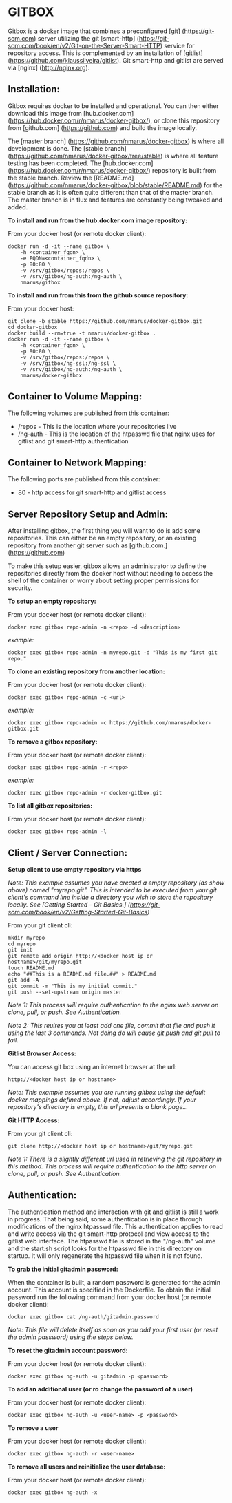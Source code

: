 GITBOX
======
Gitbox is a docker image that combines a preconfigured [git] (https://git-scm.com) server utilizing the git [smart-http] (https://git-scm.com/book/en/v2/Git-on-the-Server-Smart-HTTP) service for repository access. This is complemented by an installation of [gitlist] (https://github.com/klaussilveira/gitlist). Git smart-http and gitlist are served via [nginx] (http://nginx.org).

Installation:
-------------

Gitbox requires docker to be installed and operational. You can then either download this image from [hub.docker.com] (https://hub.docker.com/r/nmarus/docker-gitbox/), or clone this repository from [github.com] (https://github.com) and build the image locally.

The [master branch] (https://github.com/nmarus/docker-gitbox) is where all development is done. The [stable branch] (https://github.com/nmarus/docker-gitbox/tree/stable) is where all feature testing has been completed. The [hub.docker.com] (https://hub.docker.com/r/nmarus/docker-gitbox/) repository is built from the stable branch. Review the [README.md] (https://github.com/nmarus/docker-gitbox/blob/stable/README.md) for the stable branch as it is often quite different than that of the master branch. The master branch is in flux and features are constantly being tweaked and added.

**To install and run from the hub.docker.com image repository:**

From your docker host (or remote docker client):

    docker run -d -it --name gitbox \
        -h <container_fqdn> \
        -e FQDN=<container_fqdn> \
        -p 80:80 \
        -v /srv/gitbox/repos:/repos \
        -v /srv/gitbox/ng-auth:/ng-auth \
        nmarus/gitbox

**To install and run from this from the github source repository:**

From your docker host:

    git clone -b stable https://github.com/nmarus/docker-gitbox.git
    cd docker-gitbox
    docker build --rm=true -t nmarus/docker-gitbox .
    docker run -d -it --name gitbox \
        -h <container_fqdn> \
        -p 80:80 \
        -v /srv/gitbox/repos:/repos \
        -v /srv/gitbox/ng-ssl:/ng-ssl \
        -v /srv/gitbox/ng-auth:/ng-auth \
        nmarus/docker-gitbox

Container to Volume Mapping:
----------------------------
The following volumes are published from this container:

* /repos - This is the location where your repositories live
* /ng-auth - This is the location of the htpasswd file that nginx uses for gitlist and git smart-http authentication

Container to Network Mapping:
-----------------------------
The following ports are published from this container:

* 80 - http access for git smart-http and gitlist access

Server Repository Setup and Admin:
----------------------------------
After installing gitbox, the first thing you will want to do is add some repositories. This can either be an empty repository, or an existing repository from another git server such as [github.com.] (https://github.com)

To make this setup easier, gitbox allows an administrator to define the repositories directly from the docker host without needing to access the shell of the container or worry about setting proper permissions for security.

**To setup an empty repository:**

From your docker host (or remote docker client):

    docker exec gitbox repo-admin -n <repo> -d <description>

*example:*

    docker exec gitbox repo-admin -n myrepo.git -d "This is my first git repo."

**To clone an existing repository from another location:**

From your docker host (or remote docker client):

    docker exec gitbox repo-admin -c <url>

*example:*

    docker exec gitbox repo-admin -c https://github.com/nmarus/docker-gitbox.git

**To remove a gitbox repository:**

From your docker host (or remote docker client):

    docker exec gitbox repo-admin -r <repo>

*example:*

    docker exec gitbox repo-admin -r docker-gitbox.git

**To list all gitbox repositories:**

From your docker host (or remote docker client):

    docker exec gitbox repo-admin -l


Client / Server Connection:
---------------------------
**Setup client to use empty repository via https**

*Note: This example assumes you have created a empty repository (as show above) named "myrepo.git". This is intended to be executed from your git client's command line inside a directory you wish to store the repository locally. See [Getting Started - Git Basics.] (https://git-scm.com/book/en/v2/Getting-Started-Git-Basics)*

From your git client cli:

    mkdir myrepo
    cd myrepo
    git init
    git remote add origin http://<docker host ip or hostname>/git/myrepo.git
    touch README.md
    echo "##This is a README.md file.##" > README.md
    git add -A
    git commit -m "This is my initial commit."
    git push --set-upstream origin master

*Note 1: This process will require authentication to the nginx web server on clone, pull, or push. See Authentication.*

*Note 2: This reuires you at least add one file, commit that file and push it using the last 3 commands. Not doing do will cause git push and git pull to fail.*

**Gitlist Browser Access:**

You can access git box using an internet browser at the url:

    http://<docker host ip or hostname>

*Note: This example assumes you are running gitbox using the default docker mappings defined above. If not, adjust accordingly. If your repository's directory is empty, this url presents a blank page...*

**Git HTTP Access:**

From your git client cli:

    git clone http://<docker host ip or hostname>/git/myrepo.git

*Note 1: There is a slightly different url used in retrieving the git repository in this method. This process will require authentication to the http server on clone, pull, or push. See Authentication.*

Authentication:
---------------
The authentication method and interaction with git and gitlist is still a work in progress. That being said, some authentication is in place through modifications of the nginx htpasswd file. This authentication applies to read and write access via the git smart-http protocol and view access to the gitlist web interface. The htpasswd file is stored in the "/ng-auth" volume and the start.sh script looks for the htpasswd file in this directory on startup. It will only regenerate the htpasswd file when it is not found.

**To grab the initial gitadmin password:**

When the container is built, a random password is generated for the admin account. This account is specified in the Dockerfile. To obtain the initial password run the following command from your docker host (or remote docker client):

    docker exec gitbox cat /ng-auth/gitadmin.password

*Note: This file will delete itself as soon as you add your first user (or reset the admin password) using the steps below.*

**To reset the gitadmin account password:**

From your docker host (or remote docker client):

    docker exec gitbox ng-auth -u gitadmin -p <password>

**To add an additional user (or ro change the password of a user)**

From your docker host (or remote docker client):

    docker exec gitbox ng-auth -u <user-name> -p <password>

**To remove a user**

From your docker host (or remote docker client):

    docker exec gitbox ng-auth -r <user-name>

**To remove all users and reinitialize the user database:**

From your docker host (or remote docker client):

    docker exec gitbox ng-auth -x
